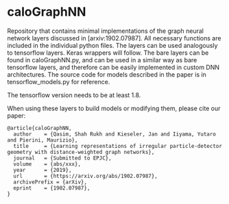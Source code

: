 # caloGraphNN

Repository that contains minimal implementations of the graph neural network layers discussed in [arxiv:1902.07987].
All necessary functions are included in the individual python files. The layers can be used analogously to tensorflow layers. 
Keras wrappers will follow.
The bare layers can be found in caloGraphNN.py, and can be used in a similar way as bare tensorflow layers, and therefore can be easily implemented in custom DNN architectures.
The source code for models described in the paper is in tensorflow_models.py for reference.

The tensorflow version needs to be at least 1.8.

When using these layers to build models or modifying them, please cite our paper:

```
@article{caloGraphNN,
  author    = {Qasim, Shah Rukh and Kieseler, Jan and Iiyama, Yutaro and Pierini, Maurizio},
  title     = {Learning representations of irregular particle-detector geometry with distance-weighted graph networks},
  journal   = {Submitted to EPJC},
  volume    = {abs/xxx},
  year      = {2019},
  url       = {https://arxiv.org/abs/1902.07987},
  archivePrefix = {arXiv},
  eprint    = {1902.07987},
}
```
